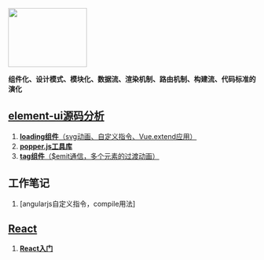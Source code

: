 <img src="http://element.eleme.io/static/component.bd3411b.png" width="160" height="120"/>

**组件化、设计模式、模块化、数据流、渲染机制、路由机制、构建流、代码标准的演化**

## [element-ui源码分析](https://github.com/Viajes324/blog/labels/element-ui%E6%BA%90%E7%A0%81%E5%88%86%E6%9E%90)

1. [**loading组件**（svg动画、自定义指令、Vue.extend应用）](https://github.com/Viajes324/blog/issues/1)
2. [**popper.js工具库**](https://github.com/Viajes324/blog/issues/2)
3. [**tag组件**（$emit通信，多个元素的过渡动画）](https://viajes324.github.io/element-imitate/#/zh-CN/component/tag)

## 工作笔记
1. [angularjs自定义指令，compile用法]

## [React](https://github.com/Viajes324/blog/labels/React)
1. [**React入门**](https://github.com/Viajes324/blog/issues/3)
